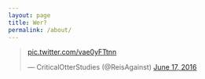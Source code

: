 ```yaml
---
layout: page
title: Wer?
permalink: /about/
---
```



<blockquote class="twitter-tweet" data-lang="en"><p lang="und" dir="ltr"><a href="https://t.co/vae0yFTtnn">pic.twitter.com/vae0yFTtnn</a></p>&mdash; CriticalOtterStudies (@ReisAgainst) <a href="https://twitter.com/ReisAgainst/status/743921278676000768">June 17, 2016</a></blockquote>
<script async src="//platform.twitter.com/widgets.js" charset="utf-8"></script>
